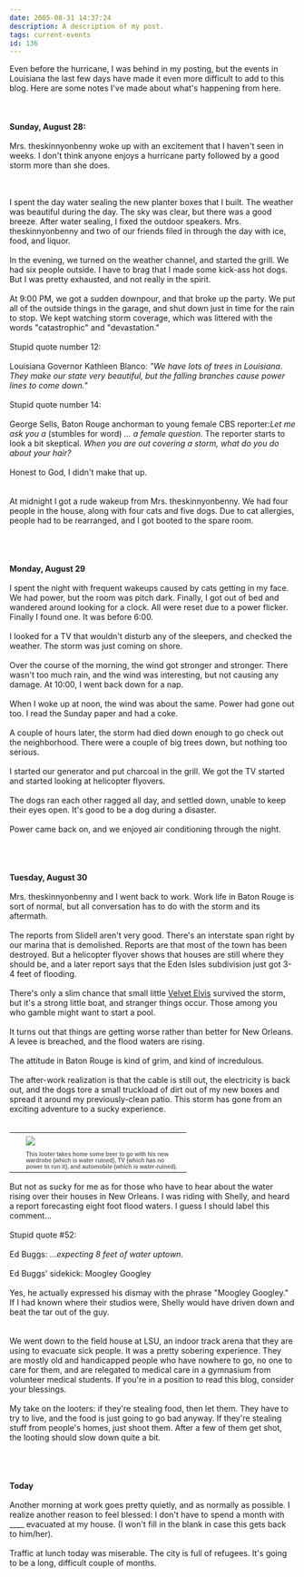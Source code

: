 ```yaml
---
date: 2005-08-31 14:37:24
description: A description of my post.
tags: current-events
id: 136
---
```

Even before the hurricane, I was behind in my posting, but the events in Louisiana the last few days have made it even more difficult to add to this blog.  Here are some notes I've made about what's happening from here.<br />
<br />
<br />
<br />
<b>Sunday, August 28:</b><br />
<br />
Mrs. theskinnyonbenny woke up with an excitement that I haven't seen in weeks.  I don't think anyone enjoys a hurricane party followed by a good storm more than she does.  <br />

<!--more--><br /><br />I spent the day water sealing the new planter boxes that I built.  The weather was beautiful during the day.  The sky was clear, but there was a good breeze.  After water sealing, I fixed the outdoor speakers.  Mrs. theskinnyonbenny and two of our friends filed in through the day with ice, food, and liquor.<br />
<br />
In the evening, we turned on the weather channel, and started the grill.  We had six people outside.  I have to brag that I made some kick-ass hot dogs.  But I was pretty exhausted, and not really in the spirit.<br />
<br />
At 9:00 PM, we got a sudden downpour, and that broke up the party.  We put all of the outside things in the garage, and shut down just in time for the rain to stop.  We kept watching storm coverage, which was littered with the words "catastrophic" and "devastation."<br />
<br />
Stupid quote number 12:  <br />
<br />
Louisiana Governor Kathleen Blanco:  <i>"We have lots of trees in Louisiana.  They make our state very beautiful, but the falling branches cause power lines to come down."</i>  <br />
<br />
Stupid quote number 14: <br />
<br />
George Sells, Baton Rouge anchorman to young female CBS reporter:<i>Let me ask you a </i>(stumbles for word) <i>... a female question</i>.  The reporter starts to look a bit skeptical.  <i>When you are out covering a storm, what do you do about your hair?</i><br />
<br />
Honest to God, I didn't make that up.<br />
<br />
<br />
At midnight I got a rude wakeup from Mrs. theskinnyonbenny.  We had four people in the house, along with four cats and five dogs.  Due to cat allergies, people had to be rearranged, and I got booted to the spare room.<br />
<br />
<br />
<br />
<br />
<b>Monday, August 29</b><br />
<br />
I spent the night with frequent wakeups caused by cats getting in my face.  We had power, but the room was pitch dark.  Finally, I got out of bed and wandered around looking for a clock.   All were reset due to a power flicker.  Finally I found one.  It was before 6:00.<br />
<br />
I looked for a TV that wouldn't disturb any of the sleepers, and checked the weather.  The storm was just coming on shore.<br />
<br />
Over the course of the morning, the wind got stronger and stronger.  There wasn't too much rain, and the wind was interesting, but not causing any damage.  At 10:00, I went back down for a nap.<br />
<br />
When I woke up at noon, the wind was about the same.  Power had gone out too.  I read the Sunday paper and had a coke.<br />
<br />
A couple of hours later, the storm had died down enough to go check out the neighborhood.  There were a couple of big trees down, but nothing too serious.<br />
<br />
I started our generator and put charcoal in the grill.  We got the TV started and started looking at helicopter flyovers.  <br />
<br />
The dogs ran each other ragged all day, and settled down, unable to keep their eyes open.  It's good to be a dog during a disaster.<br />
<br />
Power came back on, and we enjoyed air conditioning through the night.<br />
<br />
<br />
<br />
<br />
<b>Tuesday, August 30</b><br />
<br />
Mrs. theskinnyonbenny and I went back to work.  Work life in Baton Rouge is sort of normal, but all conversation has to do with the storm and its aftermath.<br />
<br />
The reports from Slidell aren't very good.  There's an interstate span right by our marina that is demolished.  Reports are that most of the town has been destroyed.  But a helicopter flyover shows that houses are still where they should be, and a later report says that the Eden Isles subdivision just got 3-4 feet of flooding.  <br />
<br />
There's only a slim chance that small little <a href="/ve/ve_home.php">Velvet Elvis</a> survived the storm, but it's a strong little boat, and stranger things occur.  Those among you who gamble might want to start a pool.<br />
<br />
It turns out that things are getting worse rather than better for New Orleans.  A levee is breached, and the flood waters are rising.  <br />
<br />
The attitude in Baton Rouge is kind of grim, and kind of incredulous.<br />
<br />
The after-work realization is that the cable is still out, the electricity is back out, and the dogs tore a small truckload of dirt out of my new boxes and spread it around my previously-clean patio.  This storm has gone from an exciting adventure to a sucky experience.<br />
<br />
<table cellpadding=0 cellspacing=0 border=0 align=right><tr><td width=5 rowspan=2><spacer type=block width=5 height=1></spacer></td><td width=275><img src="/img/neworleansguy.jpg" aborder=0 vspace=4 wwidth=250/></td></tr><tr><td width=275><font face="verdana, arial, geneva" size=1 color=#666666><b>This looter takes home some beer to go with his new wardrobe (which is water ruined), TV (which has no power to run it), and automobile (which is water-ruined).</b></font></td></tr></table><br />
<br />
But not as sucky for me as for those who have to hear about the water rising over their houses in New Orleans.  I was riding with Shelly, and heard a report forecasting eight foot flood waters.  I guess I should label this comment...<br />
<br />
Stupid quote #52:<br />
<br />
Ed Buggs:  <i>...expecting 8 feet of water uptown.</i><br />
<br />
Ed Buggs' sidekick:  Moogley Googley<br />
<br />
Yes, he actually expressed his dismay with the phrase "Moogley Googley."  If I had known where their studios were, Shelly would have driven down and beat the tar out of the guy.<br />
<br />
<br />
We went down to the field house at LSU, an indoor track arena that they are using to evacuate sick people.  It was a pretty sobering experience.  They are mostly old and handicapped people who have nowhere to go, no one to care for them, and are relegated to medical care in a gymnasium from volunteer medical students.  If you're in a position to read this blog, consider your blessings.<br />
<br />
My take on the looters:  if they're stealing food, then let them.  They have to try to live, and the food is just going to go bad anyway.  If they're stealing stuff from people's homes, just shoot them.  After a few of them get shot, the looting should slow down quite a bit.<br />
<br />
<br />
<br />
<br />
<b>Today</b><br />
<br />
Another morning at work goes pretty quietly, and as normally as possible.  I realize another reason to feel blessed:  I don't have to spend a month with ____ evacuated at my house.  (I won't fill in the blank in case this gets back to him/her).<br />
<br />
Traffic at lunch today was miserable.  The city is full of refugees.  It's going to be a long, difficult couple of months.
